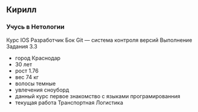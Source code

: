 ## Кирилл

### Учусь в Нетологии

Курс IOS Разработчик Бок Git — система контроля версий Выполнение Задания 3.3

* город Краснодар
* 30 лет
* рост 1.76
* вес 74 кг
* волосы темные
* увлечения сноуборд
* данный курс первое знакомство с языками програмированния
* текущая работа Транспортная Логистика
